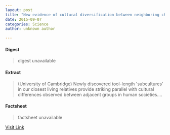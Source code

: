 ```yaml
---
layout: post
title: "New evidence of cultural diversification between neighboring chimpanzee communities"
date: 2015-09-07
categories: Science
author: unknown author

---
```



#### Digest
>digest unavailable

#### Extract
>(University of Cambridge) Newly discovered tool-length 'subcultures' in our closest living relatives provide striking parallel with cultural differences observed between adjacent groups in human societies....

#### Factsheet
>factsheet unavailable

[Visit Link](http://www.eurekalert.org/pub_releases/2015-07/uoc-neo072115.php)


